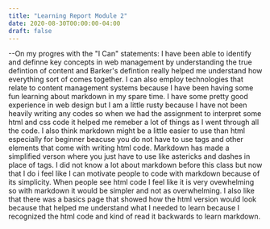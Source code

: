```yaml
---
title: "Learning Report Module 2"
date: 2020-08-30T00:00:00-04:00
draft: false
---
```

--On my progres with the "I Can" statements:
I have been able to identify and definne key concepts in web management by understanding the true defintion of content and Barker's defintion really helped me understand how everything sort of comes together. I can also employ technologies that relate to content management systems because I have been having some fun learning about markdown in my spare time. I have some pretty good experience in web design but I am a little rusty because I have not been heavily writing any codes so when we had the assignment to interpret some html and css code it helped me remeber a lot of things as I went through all the code. I also think markdown might be a little easier to use than html especially for beginner beacuse you do not have to use tags and other elements that come with writing html code. Markdown has made a simplified verson where you just have to use like astericks and dashes in place of tags. I did not know a lot about markdown before this class but now that I do i feel like I can motivate people to code with markdown because of its simplicity. When people see html code I feel like it is very ovewhelming so with markdown it would be simpler and not as overwhelming. I also like that there was a basics page that showed how the html version would look because that helped me understand what I needed to learn because I recognized the html code and kind of read it backwards to learn markdown.
